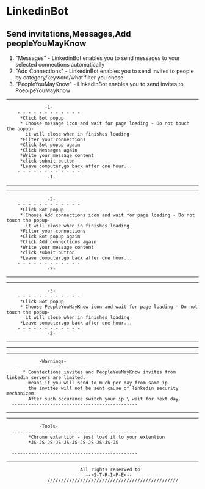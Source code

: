 # LinkedinBot
Send invitations,Messages,Add peopleYouMayKnow
----------------------------------------------

1.   "Messages" - LinkedinBot enables you to send messages to your selected connections automatically
2.   "Add Connections"  - LinkedinBot enables you to send invites to people by category/keyword/what filter you chose
3.    "PeopleYouMayKnow" - LinkedinBot enables you to send invites to PoeolpeYouMayKnow

--------------------------------------------------------------------------------------------
                  -1-
        - - - - - - - - - - - - 
         *Click Bot popup
         * Choose message icon and wait for page loading - Do not touch the popup-
           it will close when in finishes loading
         *Filter your connections
         *Click Bot popup again
         *Click Messages again
         *Write your message content
         *click submit button
         *Leave computer,go back after one hour...
        - - - - - - - - - - - - 
                   -1-
 ----------------------------------------------
 ----------------------------------------------
                   -2-
        - - - - - - - - - - - - 
         *Click Bot popup
         * Choose Add connections icon and wait for page loading - Do not touch the popup-
           it will close when in finishes loading
         *Filter your connections
         *Click Bot popup again
         *Click Add connections again
         *Write your message content
         *click submit button
         *Leave computer,go back after one hour...
        - - - - - - - - - - - - 
                   -2-
 ----------------------------------------------
 ----------------------------------------------
                   -3-
        - - - - - - - - - - - - 
         *Click Bot popup
         * Choose PeopleYouMayKnow icon and wait for page loading - Do not touch the popup-
           it will close when in finishes loading
         *Leave computer,go back after one hour...
        - - - - - - - - - - - - 
                   -3-
 ----------------------------------------------
 ----------------------------------------------
 
 
--------------------------------------------------------------------------------------------
                -Warnings-
      ----------------------------------------------
          * Conntections invites and PeopleYouMayKnow invites from linkedin servers are limited.
            means if you will send to much per day from same ip
            the invites will not be sent cause of linkedin security mechanizem.
            After such occurance switch your ip \ wait for next day.
      ----------------------------------------------
--------------------------------------------------------------------------------------------
--------------------------------------------------------------------------------------------
                -Tools-
      ----------------------------------------------
            *Chrome extention - just load it to your extention  
            *JS-JS-JS-JS-JS-JS-JS-JS-JS-JS-JS
            
      ----------------------------------------------
--------------------------------------------------------------------------------------------


                               All rights reserved to
                                 -->S-T-R-I-P-E<--  
                   ////////////////////////////////////////////////

        
        
  
